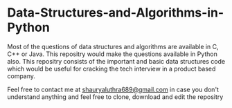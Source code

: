 # Data-Structures-and-Algorithms-in-Python

Most of the questions of data structures and algorithms are available in C, C++ or Java. This repositry would make the questions available in Python also. This repositry consists of the important and basic data structures code which would be useful for cracking the tech interview in a product based company.

Feel free to contact me at shauryaluthra689@gmail.com in case you don't understand anything and feel free to clone, download and edit the repositry
